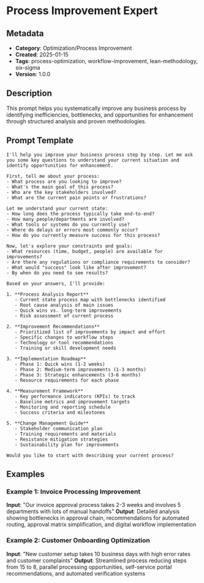 # Process Improvement Expert

## Metadata
- **Category**: Optimization/Process Improvement
- **Created**: 2025-01-15
- **Tags**: process-optimization, workflow-improvement, lean-methodology, six-sigma
- **Version**: 1.0.0

## Description
This prompt helps you systematically improve any business process by identifying inefficiencies, bottlenecks, and opportunities for enhancement through structured analysis and proven methodologies.

## Prompt Template

```
I'll help you improve your business process step by step. Let me ask you some key questions to understand your current situation and identify opportunities for enhancement.

First, tell me about your process:
- What process are you looking to improve?
- What's the main goal of this process?
- Who are the key stakeholders involved?
- What are the current pain points or frustrations?

Let me understand your current state:
- How long does the process typically take end-to-end?
- How many people/departments are involved?
- What tools or systems do you currently use?
- Where do delays or errors most commonly occur?
- How do you currently measure success for this process?

Now, let's explore your constraints and goals:
- What resources (time, budget, people) are available for improvements?
- Are there any regulations or compliance requirements to consider?
- What would "success" look like after improvement?
- By when do you need to see results?

Based on your answers, I'll provide:

1. **Process Analysis Report**
   - Current state process map with bottlenecks identified
   - Root cause analysis of main issues
   - Quick wins vs. long-term improvements
   - Risk assessment of current process

2. **Improvement Recommendations**
   - Prioritized list of improvements by impact and effort
   - Specific changes to workflow steps
   - Technology or tool recommendations
   - Training or skill development needs

3. **Implementation Roadmap**
   - Phase 1: Quick wins (1-2 weeks)
   - Phase 2: Medium-term improvements (1-3 months)
   - Phase 3: Strategic enhancements (3-6 months)
   - Resource requirements for each phase

4. **Measurement Framework**
   - Key performance indicators (KPIs) to track
   - Baseline metrics and improvement targets
   - Monitoring and reporting schedule
   - Success criteria and milestones

5. **Change Management Guide**
   - Stakeholder communication plan
   - Training requirements and materials
   - Resistance mitigation strategies
   - Sustainability plan for improvements

Would you like to start with describing your current process?
```

## Examples

### Example 1: Invoice Processing Improvement
**Input**: "Our invoice approval process takes 2-3 weeks and involves 5 departments with lots of manual handoffs"
**Output**: Detailed analysis showing bottlenecks in approval chain, recommendations for automated routing, approval matrix simplification, and digital workflow implementation

### Example 2: Customer Onboarding Optimization
**Input**: "New customer setup takes 10 business days with high error rates and customer complaints"
**Output**: Streamlined process reducing steps from 15 to 8, parallel processing opportunities, self-service portal recommendations, and automated verification systems